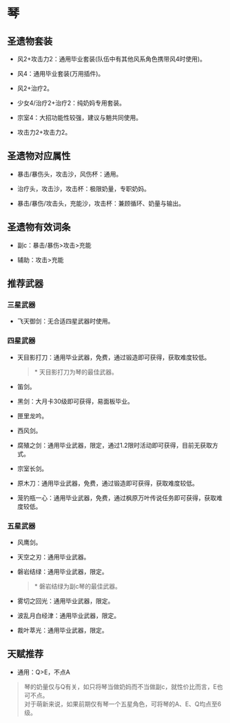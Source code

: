 # 琴

## 圣遗物套装  

- 风2+攻击力2：通用毕业套装(队伍中有其他风系角色携带风4时使用)。  

- 风4：通用毕业套装(万用插件)。  

- 风2+治疗2。  

- 少女4/治疗2+治疗2：纯奶妈专用套装。  

- 宗室4：大招功能性较强，建议与魈共同使用。  

- 攻击力2+攻击力2。  

## 圣遗物对应属性  

- 暴击/暴伤头，攻击沙，风伤杯：通用。  

- 治疗头，攻击沙，攻击杯：极限奶量，专职奶妈。  

- 暴击/暴伤/攻击头，充能沙，攻击杯：兼顾循环、奶量与输出。  

## 圣遗物有效词条  

- 副c：暴击/暴伤>攻击>充能  

- 辅助：攻击>充能  

## 推荐武器  

### 三星武器  

- 飞天御剑：无合适四星武器时使用。  

### 四星武器  

- 天目影打刀：通用毕业武器，免费，通过锻造即可获得，获取难度较低。  

  > \* 天目影打刀为琴的最佳武器。  

- 笛剑。  

- 黑剑：大月卡30级即可获得，易面板毕业。  

- 匣里龙吟。  

- 西风剑。  

- 腐殖之剑：通用毕业武器，限定，通过1.2限时活动即可获得，目前无获取方式。  

- 宗室长剑。  

- 原木刀：通用毕业武器，免费，通过锻造即可获得，获取难度较低。  

- 笼钓瓶一心：通用毕业武器，免费，通过枫原万叶传说任务即可获得，获取难度较低。  

### 五星武器  

- 风鹰剑。  

- 天空之刃：通用毕业武器。  

- 磐岩结绿：通用毕业武器，限定。  

  > \* 磐岩结绿为副c琴的最佳武器。  

- 雾切之回光：通用毕业武器，限定。  

- 波乱月白经津：通用毕业武器，限定。  

- 裁叶萃光：通用毕业武器，限定。

## 天赋推荐  

- 通用：Q>E，不点A  

> 琴的奶量仅与Q有关，如只将琴当做奶妈而不当做副c，就性价比而言，E也可不点。  
> 对于萌新来说，如果前期仅有琴一个五星角色，可将琴的A、E、Q均点至6级。  
